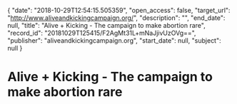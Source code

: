 {
  "date": "2018-10-29T12:54:15.505359", 
  "open_access": false, 
  "target_url": "http://www.aliveandkickingcampaign.org/", 
  "description": "", 
  "end_date": null, 
  "title": "Alive + Kicking - The campaign to make abortion rare", 
  "record_id": "20181029T125415/F2AgMt31L+mNaJjivUzOVg==", 
  "publisher": "aliveandkickingcampaign.org", 
  "start_date": null, 
  "subject": null
}

# Alive + Kicking - The campaign to make abortion rare

